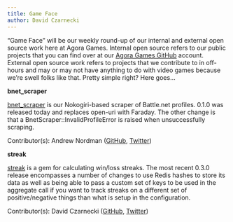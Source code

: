 ```yaml
---
title: Game Face
author: David Czarnecki
---
```

“Game Face” will be our weekly round-up of our internal and external open source work here at Agora Games. Internal open source refers to our public projects that you can find over at our [Agora Games GitHub](https://github.com/agoragames/) account. External open source work refers to projects that we contribute to in off-hours and may or may not have anything to do with video games because we’re swell folks like that. Pretty simple right? Here goes…

 **bnet_scraper**

 [bnet_scraper](https://github.com/agoragames/bnet_scraper) is our Nokogiri-based scraper of Battle.net profiles. 0.1.0 was released today and replaces open-uri with Faraday. The other change is that a BnetScraper::InvalidProfileError is raised when unsuccessfully scraping.

 Contributor(s): Andrew Nordman ([GitHub](https://github.com/Cadwallion/), [Twitter](https://twitter.com/#%21/Cadwallion))

 **streak**

 [streak](https://github.com/czarneckid/streak) is a gem for calculating win/loss streaks. The most recent 0.3.0 release encompasses a number of changes to use Redis hashes to store its data as well as being able to pass a custom set of keys to be used in the aggregate call if you want to track streaks on a different set of positive/negative things than what is setup in the configuration.

 Contributor(s): David Czarnecki ([GitHub](https://github.com/czarneckid/), [Twitter](https://twitter.com/#%21/czarneckid))
